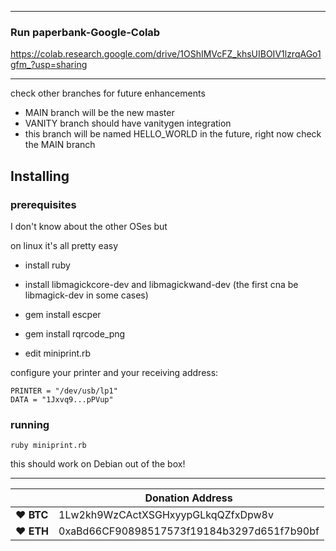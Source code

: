 -------------------------
### Run paperbank-Google-Colab

https://colab.research.google.com/drive/1OShIMVcFZ_khsUIBOIV1lzrqAGo1gfm_?usp=sharing

-------------------------

check other branches for future enhancements

- MAIN branch will be the new master
- VANITY branch should have vanitygen integration
- this branch will be named HELLO_WORLD in the future, right now check the MAIN branch


## Installing 

### prerequisites

I don't know about the other OSes but

on linux it's all pretty easy

- install ruby

- install libmagickcore-dev and libmagickwand-dev (the first cna be libmagick-dev in some cases)

- gem install escper

- gem install rqrcode_png

- edit miniprint.rb

configure your printer and your receiving address:

    PRINTER = "/dev/usb/lp1"
    DATA = "1Jxvq9...pPVup"


### running


    ruby miniprint.rb


this should work on Debian out of the box!


----

|  | Donation Address |
| --- | --- |
| ♥ __BTC__ | 1Lw2kh9WzCActXSGHxyypGLkqQZfxDpw8v |
| ♥ __ETH__ | 0xaBd66CF90898517573f19184b3297d651f7b90bf |
